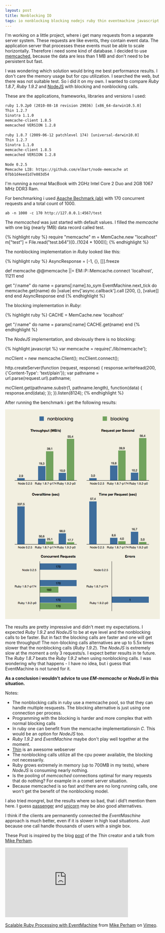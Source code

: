 ```yaml
---
layout: post
title: Nonblocking IO
tags: io nonblocking blocking nodejs ruby thin eventmachine javascript
---
```


I'm working on a little project, where i get many requests from a separate server system. These requests are like events, they contain event data. The application server that processes these events must be able to scale horizontally. Therefore i need some kind of database. I decided to use [memcached](http://memcached.org/), because the data are less than 1 MB and don't need to be persistent but fast.

I was wondering which solution would bring me best performance results. I don't care the memory usage but for cpu utilization. I searched the web, but there was not suitable test. So i did it on my own. I wanted to compare *Ruby 1.8.7*, *Ruby 1.9.2* and [NodeJS](nodejs) with blocking and nonblocking calls.

These are the applications, frameworks, libraries and versions I used:

    ruby 1.9.2p0 (2010-08-18 revision 29036) [x86_64-darwin10.5.0]
    Thin 1.2.7
    Sinatra 1.1.0
    memcache-client 1.8.5
    memcached VERSION 1.2.8
    
    ruby 1.8.7 (2009-06-12 patchlevel 174) [universal-darwin10.0]
    Thin 1.2.7
    Sinatra 1.1.0
    memcache-client 1.8.5
    memcached VERSION 1.2.8
    
    Node 0.2.5
    Memcache LIB: https://github.com/elbart/node-memcache at 07bb1d4eed1d7e083d54

I'm running a normal MacBook with 2GHz Intel Core 2 Duo and 2GB 1067 MHz DDR3 Ram.

For benchmarking i used [Apache Bechmark (ab)](http://httpd.apache.org/docs/2.0/programs/ab.html) with 170 concurrent requests and a total count of 1000.

    ab -n 1000 -c 170 http://127.0.0.1:4567/test
    
The *memcached* was just started with default values. I filled the *memcache* with one big (nearly 1MB) data record called test.

{% highlight ruby %}
require "memcache"
m = MemCache.new "localhost"
m["test"] = File.read("test.b64")[0..(1024 * 1000)];
{% endhighlight %}

The nonblocking implementation in *Ruby* looked like this:

{% highlight ruby %}
AsyncResponse = [-1, {}, []].freeze

def memcache
  @@memcache ||= EM::P::Memcache.connect 'localhost', 11211
end

get "/:name" do
  name = params[:name].to_sym
  EventMachine.next_tick do
    memcache.get(name) do |value|
      env['async.callback'].call [200, {}, [value]]
    end
  end
  AsyncResponse
end
{% endhighlight %}

The blocking implementation in *Ruby*:

{% highlight ruby %}
CACHE = MemCache.new 'localhost'

get "/:name" do
  name = params[:name]
  CACHE.get(name)
end
{% endhighlight %}

The *NodeJS* implementation, and obviously there is no blocking:

{% highlight javascript %}
var memcache = require('./lib/memcache');

mcClient = new memcache.Client();
mcClient.connect();

http.createServer(function (request, response) {
  response.writeHead(200, {'Content-Type': 'text/plain'});
  var pathname = url.parse(request.url).pathname;
  
  mcClient.get(pathname.substr(1, pathname.length), function(data) {
    response.end(data);
  });
}).listen(8124);
{% endhighlight %}

After running the benchmark i get the following results:

<img src="/images/posts/2010-12-11-summary.png">

The results are pretty impressive and didn't meet my expectations. I expected *Ruby 1.9.2* and *NodeJS* to be at eye level and the nonblocking calls to be faster. But in fact the blocking calls are faster and one will get more throughput! The non-blocking calls alternatives are up to 5.5x times slower that the nonblocking calls (*Ruby 1.9.2*). The *NodeJS* is extremely slow at the moment a only 3 requests/s. I expect better results in te future. The *Ruby 1.8.7* beats the *Ruby 1.9.2* when using nonblocking calls. I was wondering why that happens - I have no idea, but i guess that EventMachine is not tuned for it. 

**As a conclusion i wouldn't advice to use *EM-memcache* or *NodeJS* in this situation.**

Notes:

- The nonblocking calls in ruby use a memcache pool, so that they can handle multiple resquests. The blocking alternative is just using one connection per process.
- Programming with the blocking is harder and more complex that with normal blocking calls
- In ruby one can benefit from the memcache implementationsin *C*. This would be an option for *NodeJS* too.
- *Ruby 1.9.2* and *EventMachine* maybe don't play well together at the moment.
- [Thin](http://code.macournoyer.com/thin/) is an awesome webserver
- The nonblocking calls utilize all the cpu power available, the blocking not necessarily.
- Ruby grows extremely in memory (up to 700MB in my tests), where *NodeJS* is consuming nearly nothing.
- Is the pooling of *memcached* connections optimal for many requests that do nothing? For example in a comet server situation.
- Because memcached is so fast and there are no long running calls, one won't get the benefit of the nonblocking model.

I also tried mongrel, but the results where so bad, that i did't mention them here. I guess [passenger](http://www.modrails.com/) and [unicorn](http://unicorn.bogomips.org/) may be also good alternatives.

I think if the clients are permanently connected the *EventMaschine* approach is much better, even if it is slower in high load situations. Just because one call handle thousands of users with a single box.

These Post is inspired by the blog [ post](http://macournoyer.com/blog/2009/06/04/pusher-and-async-with-thin/) of the *Thin* creator and a talk from [Mike Perham](http://www.mikeperham.com/2010/01/27/scalable-ruby-processing-with-eventmachine/).

<iframe src="http://player.vimeo.com/video/10849958?portrait=0&amp;color=ffffff" width="400" height="227" frameborder="0"></iframe>
<p>
  <a href="http://vimeo.com/10849958">Scalable Ruby Processing with EventMachine</a> from <a href="http://vimeo.com/user3572136">Mike Perham</a> on       <a href="http://vimeo.com">Vimeo</a>.
</p>
